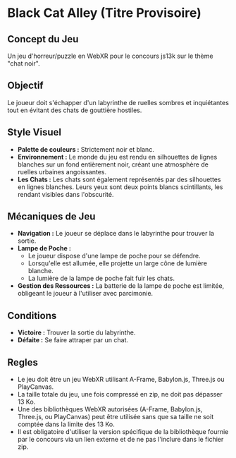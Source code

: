 # Black Cat Alley (Titre Provisoire)

## Concept du Jeu

Un jeu d'horreur/puzzle en WebXR pour le concours js13k sur le thème "chat noir".

## Objectif

Le joueur doit s'échapper d'un labyrinthe de ruelles sombres et inquiétantes tout en évitant des chats de gouttière hostiles.

## Style Visuel

*   **Palette de couleurs :** Strictement noir et blanc.
*   **Environnement :** Le monde du jeu est rendu en silhouettes de lignes blanches sur un fond entièrement noir, créant une atmosphère de ruelles urbaines angoissantes.
*   **Les Chats :** Les chats sont également représentés par des silhouettes en lignes blanches. Leurs yeux sont deux points blancs scintillants, les rendant visibles dans l'obscurité.

## Mécaniques de Jeu

*   **Navigation :** Le joueur se déplace dans le labyrinthe pour trouver la sortie.
*   **Lampe de Poche :**
    *   Le joueur dispose d'une lampe de poche pour se défendre.
    *   Lorsqu'elle est allumée, elle projette un large cône de lumière blanche.
    *   La lumière de la lampe de poche fait fuir les chats.
*   **Gestion des Ressources :** La batterie de la lampe de poche est limitée, obligeant le joueur à l'utiliser avec parcimonie.

## Conditions

*   **Victoire :** Trouver la sortie du labyrinthe.
*   **Défaite :** Se faire attraper par un chat.

## Regles

*   Le jeu doit être un jeu WebXR utilisant A-Frame, Babylon.js, Three.js ou PlayCanvas.
*   La taille totale du jeu, une fois compressé en zip, ne doit pas dépasser 13 Ko.
*   Une des bibliothèques WebXR autorisées (A-Frame, Babylon.js, Three.js, ou PlayCanvas) peut être utilisée sans que sa taille ne soit comptée dans la limite des 13 Ko.
*   Il est obligatoire d'utiliser la version spécifique de la bibliothèque fournie par le concours via un lien externe et de ne pas l'inclure dans le fichier zip.